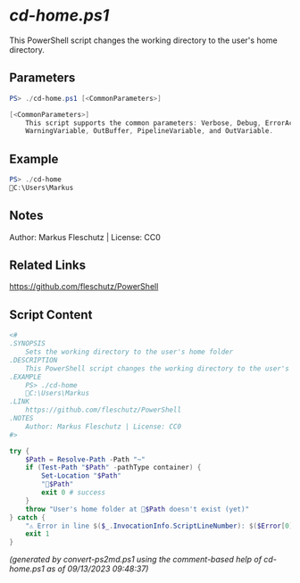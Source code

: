 *cd-home.ps1*
================

This PowerShell script changes the working directory to the user's home directory.

Parameters
----------
```powershell
PS> ./cd-home.ps1 [<CommonParameters>]

[<CommonParameters>]
    This script supports the common parameters: Verbose, Debug, ErrorAction, ErrorVariable, WarningAction, 
    WarningVariable, OutBuffer, PipelineVariable, and OutVariable.
```

Example
-------
```powershell
PS> ./cd-home
📂C:\Users\Markus

```

Notes
-----
Author: Markus Fleschutz | License: CC0

Related Links
-------------
https://github.com/fleschutz/PowerShell

Script Content
--------------
```powershell
<#
.SYNOPSIS
	Sets the working directory to the user's home folder
.DESCRIPTION
	This PowerShell script changes the working directory to the user's home directory.
.EXAMPLE
	PS> ./cd-home
	📂C:\Users\Markus
.LINK
	https://github.com/fleschutz/PowerShell
.NOTES
	Author: Markus Fleschutz | License: CC0
#>

try {
	$Path = Resolve-Path -Path "~"
	if (Test-Path "$Path" -pathType container) {
		Set-Location "$Path"
		"📂$Path"
		exit 0 # success
	}
	throw "User's home folder at 📂$Path doesn't exist (yet)"
} catch {
	"⚠️ Error in line $($_.InvocationInfo.ScriptLineNumber): $($Error[0])"
	exit 1
}
```

*(generated by convert-ps2md.ps1 using the comment-based help of cd-home.ps1 as of 09/13/2023 09:48:37)*

